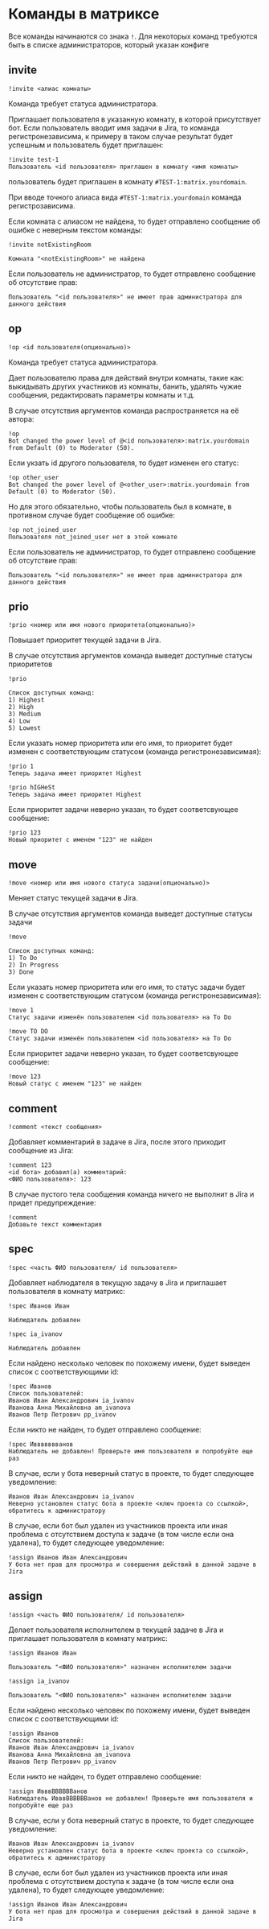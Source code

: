 # Команды в матриксе

Все команды начинаются со знака `!`. Для некоторых команд требуются быть в списке администраторов, который указан конфиге

## invite

`!invite <алиас комнаты>`

Команда требует статуса администратора.

Приглашает пользователя в указанную комнату, в которой присутствует бот.
Если пользователь вводит имя задачи в Jira, то команда регистронезависима, к примеру в таком случае результат будет успешным и пользователь будет приглашен:

```
!invite test-1
Пользователь <id пользователя> приглашен в комнату <имя комнаты>
```

пользователь будет приглашен в комнату `#TEST-1:matrix.yourdomain`.

При вводе точного алиаса вида `#TEST-1:matrix.yourdomain` команда регистрозависима.

Если комната с алиасом не найдена, то будет отправлено сообщение об ошибке с неверным текстом команды:

```
!invite notExistingRoom

Комната "<notExistingRoom>" не найдена
```

Если пользователь не администратор, то будет отправлено сообщение об отсутствие прав:

```
Пользователь "<id пользователя>" не имеет прав администратора для данного действия
```

## op

`!op <id пользователя(опционально)>`

Команда требует статуса администратора.

Дает пользователю права для действий внутри комнаты, такие как: выкидывать других участников из комнаты, банить, удалять чужие сообщения, редактировать параметры комнаты и т.д.

В случае отсутствия аргументов команда распространяется на её автора:
```
!op
Bot changed the power level of @<id пользователя>:matrix.yourdomain from Default (0) to Moderator (50).
```

Если укзать id другого пользователя, то будет изменен его статус:
```
!op other_user
Bot changed the power level of @<other_user>:matrix.yourdomain from Default (0) to Moderator (50).
```

Но для этого обязательно, чтобы пользователь был в комнате, в противном случае будет сообщение об ошибке:

```
!op not_joined_user
Пользователя not_joined_user нет в этой комнате
```

Если пользователь не администратор, то будет отправлено сообщение об отсутствие прав:

```
Пользователь "<id пользователя>" не имеет прав администратора для данного действия
```

## prio

`!prio <номер или имя нового приоритета(опционально)>`

Повышает приоритет текущей задачи в Jira.

В случае отсутствия аргументов команда выведет доступные статусы приоритетов
```
!prio

Список доступных команд:
1) Highest
2) High
3) Medium
4) Low
5) Lowest
```

Если указать номер приоритета или его имя, то приоритет будет изменен с соответствующим статусом (команда регистронезависимая):

```
!prio 1
Теперь задача имеет приоритет Highest
```
```
!prio hIGHeSt
Теперь задача имеет приоритет Highest
```

Если приоритет задачи неверно указан, то будет соответсвующее сообщение:

```
!prio 123
Новый приоритет с именем "123" не найден
```

## move

`!move <номер или имя нового статуса задачи(опционально)>`

Меняет статус текущей задачи в Jira.

В случае отсутствия аргументов команда выведет доступные статусы задачи
```
!move

Список доступных команд:
1) To Do
2) In Progress
3) Done
```

Если указать номер приоритета или его имя, то статус задачи будет изменен с соответствующим статусом (команда регистронезависимая):

```
!move 1
Статус задачи изменён пользователем <id пользователя> на To Do
```
```
!move TO DO
Статус задачи изменён пользователем <id пользователя> на To Do
```

Если приоритет задачи неверно указан, то будет соответсвующее сообщение:

```
!move 123
Новый статус с именем "123" не найден
```

## comment

`!comment <текст сообщения>`

Добавляет комментарий в задаче в Jira, после этого приходит сообщение из Jira:
```
!comment 123
<id бота> добавил(а) комментарий:
<ФИО пользователя>: 123
```

В случае пустого тела сообщения команда ничего не выполнит в Jira и придет предупреждение:
```
!comment
Добавьте текст комментария
```

## spec

`!spec <часть ФИО пользователя/ id пользователя>`

Добавляет наблюдателя в текущую задачу в Jira и приглашает пользователя в комнату матрикс:

```
!spec Иванов Иван

Наблюдатель добавлен
```

```
!spec ia_ivanov

Наблюдатель добавлен
```

Если найдено несколько человек по похожему имени, будет выведен список с соответствующими id:

```
!spec Иванов
Список пользователей:
Иванов Иван Александрович ia_ivanov
Иванова Анна Михайловна am_ivanova
Иванов Петр Петрович pp_ivanov
```

Если никто не найден, то будет отправлено сообщение:

```
!spec Иввввввванов
Наблюдатель не добавлен! Проверьте имя пользователя и попробуйте еще раз
```


В случае, если у бота неверный статус в проекте, то будет следующее уведомление:

```
Иванов Иван Александрович ia_ivanov
Неверно установлен статус бота в проекте <ключ проекта со ссылкой>, обратитесь к администратору
```

В случае, если бот был удален из участников проекта или иная проблема с отсутствием доступа к задаче (в том числе если она удалена), то будет следующее уведомление:

```
!assign Иванов Иван Александрович
У бота нет прав для просмотра и совершения действий в данной задаче в Jira
```

## assign

`!assign <часть ФИО пользователя/ id пользователя>`

Делает пользователя исполнителем в текущей задаче в Jira и приглашает пользователя в комнату матрикс:

```
!assign Иванов Иван

Пользователь "<ФИО пользователя>" назначен исполнителем задачи
```

```
!assign ia_ivanov

Пользователь "<ФИО пользователя>" назначен исполнителем задачи
```

Если найдено несколько человек по похожему имени, будет выведен список с соответствующими id:

```
!assign Иванов
Список пользователей:
Иванов Иван Александрович ia_ivanov
Иванова Анна Михайловна am_ivanova
Иванов Петр Петрович pp_ivanov
```

Если никто не найден, то будет отправлено сообщение:

```
!assign ИвввВВВВВВанов
Наблюдатель ИвввВВВВВВанов не добавлен! Проверьте имя пользователя и попробуйте еще раз
```

В случае, если у бота неверный статус в проекте, то будет следующее уведомление:

```
Иванов Иван Александрович ia_ivanov
Неверно установлен статус бота в проекте <ключ проекта со ссылкой>, обратитесь к администратору
```

В случае, если бот был удален из участников проекта или иная проблема с отсутствием доступа к задаче (в том числе если она удалена), то будет следующее уведомление:

```
!assign Иванов Иван Александрович
У бота нет прав для просмотра и совершения действий в данной задаче в Jira
```
